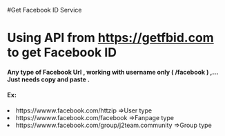 #Get Facebook ID Service
# Using API from https://getfbid.com to get Facebook ID 
#### Any type of Facebook Url , working with username only ( /facebook ) ,... Just needs copy and paste .
#### Ex:
<li>https://wwww.facebook.com/httzip =>User type</li> 
<li>https://wwww.facebook.com/facebook =>Fanpage type</li> 
<li>https://wwww.facebook.com/group/j2team.community =>Group type</li> 
